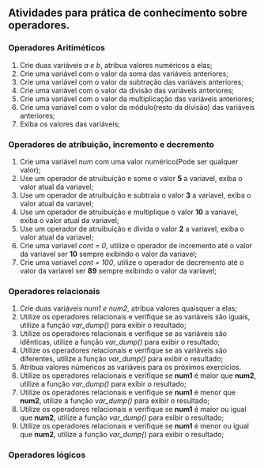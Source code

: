 ## Atividades para prática de conhecimento sobre operadores.

### Operadores Aritiméticos

1. Crie duas variáveis *a e b*, atribua valores numéricos a elas;
2. Crie uma variável com o valor da soma das variáveis anteriores;
3. Crie uma variável com o valor da subtração das variáveis anteriores;
4. Crie uma variável com o valor da divisão das variáveis anteriores;
5. Crie uma variável com o valor da multiplicação das variáveis anteriores;
6. Crie uma variável com o valor da módulo(resto da divisão) das variáveis anteriores;
7. Exiba os valores das variáveis;

### Operadores de atribuição, incremento e decremento

1. Crie uma variável *num* com uma valor numérico(Pode ser qualquer valor);
2. Use um operador de atruibuição e some o valor **5** a variavel, exiba o valor atual da variavel;
3. Use um operador de atruibuição e subtraia o valor **3** a variavel, exiba o valor atual da variavel;
4. Use um operador de atruibuição e multiplique o valor **10** a variavel, exiba o valor atual da variavel;
5. Use um operador de atruibuição e divida o valor **2** a variavel, exiba o valor atual da variavel;
6. Crie uma variavel *cont = 0*, utilize o operador de incremento até o valor da variavel ser **10** sempre exibindo o valor da variavel;
7. Crie uma variavel *cont = 100*, utilize o operador de decremento até o valor da variavel ser **89** sempre exibindo o valor da variavel;

### Operadores relacionais

1. Crie duas variáveis *num1 e num2*, atribua valores quaisquer a elas;
2. Utilize os operadores relacionais e verifique se as variáveis são iguais, utilize a função *var_dump()* para exibir o resultado; 
3. Utilize os operadores relacionais e verifique se as variáveis são idênticas, utilize a função *var_dump()* para exibir o resultado; 
4. Utilize os operadores relacionais e verifique se as variáveis são diferentes, utilize a função *var_dump()* para exibir o resultado;
5. Atribua valores númericos as variáveis para os próximos exercícios.
6. Utilize os operadores relacionais e verifique se **num1** é maior que **num2**, utilize a função *var_dump()* para exibir o resultado;
7. Utilize os operadores relacionais e verifique se **num1** é menor que **num2**, utilize a função *var_dump()* para exibir o resultado;
8. Utilize os operadores relacionais e verifique se **num1** é maior ou igual que **num2**, utilize a função *var_dump()* para exibir o resultado;
9. Utilize os operadores relacionais e verifique se **num1** é menor ou igual que **num2**, utilize a função *var_dump()* para exibir o resultado;

### Operadores lógicos

<!-- ^ && and -->
<!-- v !! or  -->
<!-- ~ ! NOT  -->
